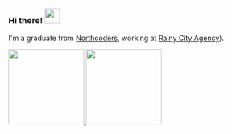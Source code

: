 ### Hi there! <img src="https://raw.githubusercontent.com/MartinHeinz/MartinHeinz/master/wave.gif" width="30px"> 

I'm a graduate from [Northcoders](https://northcoders.com/), working at [Rainy City Agency](https://www.rainycityagency.com/)).



<div>
    <a href="https://github.com/JCouz">
    <img height="150x" src="https://github-readme-stats.vercel.app/api?username=JCouz&show_icons=true&theme=shades-of-purple&include_all_commits=true&count_private=true"/>
    <img height="150px" src="https://github-readme-stats.vercel.app/api/top-langs/?username=JCouz&layout=compact&langs_count=7&theme=shades-of-purple"/>
  </div>

    
    
